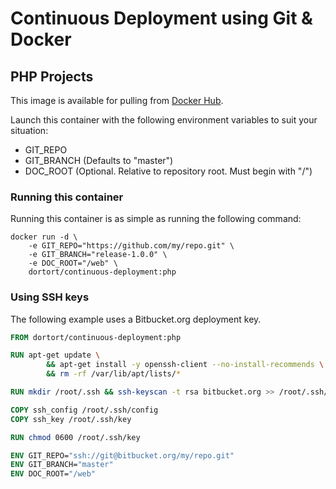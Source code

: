 # Continuous Deployment using Git & Docker

## PHP Projects

This image is available for pulling from [Docker Hub](https://index.docker.io/u/dortort/continuous-deployment).

Launch this container with the following environment variables to suit your situation:

* GIT_REPO
* GIT_BRANCH (Defaults to "master")
* DOC_ROOT (Optional. Relative to repository root. Must begin with "/")

### Running this container

Running this container is as simple as running the following command:

    docker run -d \
        -e GIT_REPO="https://github.com/my/repo.git" \
        -e GIT_BRANCH="release-1.0.0" \
        -e DOC_ROOT="/web" \
        dortort/continuous-deployment:php

### Using SSH keys

The following example uses a Bitbucket.org deployment key.

```dockerfile
FROM dortort/continuous-deployment:php

RUN apt-get update \
        && apt-get install -y openssh-client --no-install-recommends \
        && rm -rf /var/lib/apt/lists/*

RUN mkdir /root/.ssh && ssh-keyscan -t rsa bitbucket.org >> /root/.ssh/known_hosts

COPY ssh_config /root/.ssh/config
COPY ssh_key /root/.ssh/key

RUN chmod 0600 /root/.ssh/key

ENV GIT_REPO="ssh://git@bitbucket.org/my/repo.git"
ENV GIT_BRANCH="master"
ENV DOC_ROOT="/web"
```